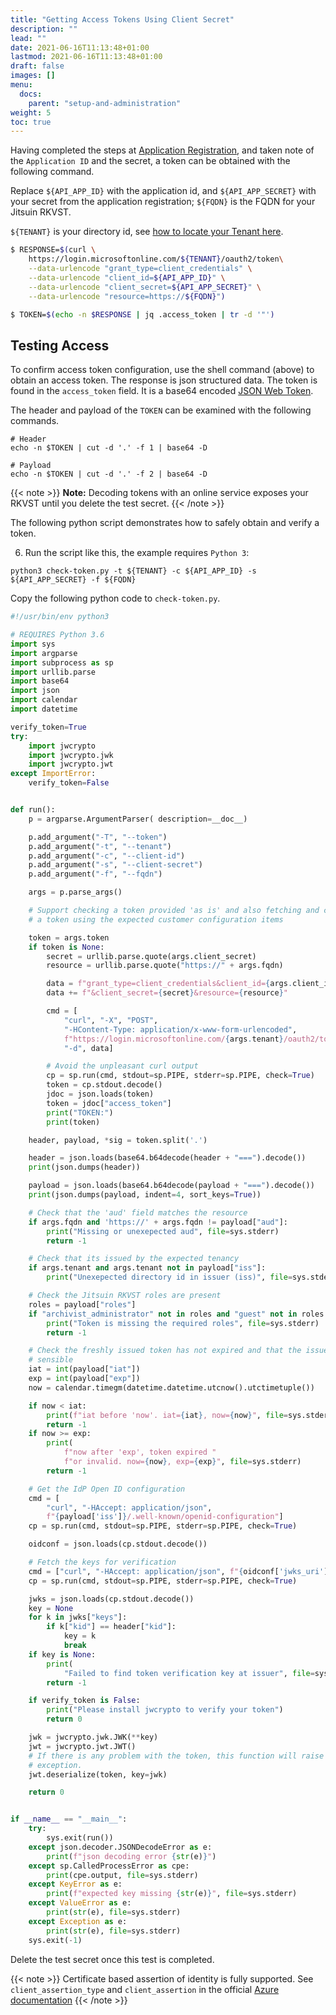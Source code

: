 ```yaml
---
title: "Getting Access Tokens Using Client Secret"
description: ""
lead: ""
date: 2021-06-16T11:13:48+01:00
lastmod: 2021-06-16T11:13:48+01:00
draft: false
images: []
menu: 
  docs:
    parent: "setup-and-administration"
weight: 5
toc: true
---
```


Having completed the steps at [Application Registration](../configuring-azure-clients-for-non-interactive-access/), and taken note of the `Application ID` and the secret, a token can be obtained with the following command. 

Replace `${API_APP_ID}` with the application id, and `${API_APP_SECRET}` with your secret from the application registration; `${FQDN}` is the FQDN for your Jitsuin RKVST. 

`${TENANT}` is your directory id, see [how to locate your Tenant here](..registering-your-azure-active-directory-with-rkvst/#finding-your-tenant-id).

```bash
$ RESPONSE=$(curl \
    https://login.microsoftonline.com/${TENANT}/oauth2/token\
    --data-urlencode "grant_type=client_credentials" \
    --data-urlencode "client_id=${API_APP_ID}" \
    --data-urlencode "client_secret=${API_APP_SECRET}" \
    --data-urlencode "resource=https://${FQDN}")

$ TOKEN=$(echo -n $RESPONSE | jq .access_token | tr -d '"')
```

## Testing Access
To confirm access token configuration, use the shell command (above) to obtain
an access token. The response is json structured data. The token is found in
the `access_token` field. It is a base64 encoded [JSON Web Token](https://jwt.io/introduction/).

The header and payload of the `TOKEN` can be examined with the following commands.

```shell
# Header
echo -n $TOKEN | cut -d '.' -f 1 | base64 -D

# Payload
echo -n $TOKEN | cut -d '.' -f 2 | base64 -D
```

{{< note >}}
**Note:** Decoding tokens with an online service exposes your RKVST until you delete the test secret.
{{< /note >}}


The following python script demonstrates how to safely obtain and verify a token.

6. Run the script like this, the example requires `Python 3`:

```shell
python3 check-token.py -t ${TENANT} -c ${API_APP_ID} -s ${API_APP_SECRET} -f ${FQDN}
```

Copy the following python code to `check-token.py`.

```python
#!/usr/bin/env python3

# REQUIRES Python 3.6
import sys
import argparse
import subprocess as sp
import urllib.parse
import base64
import json
import calendar
import datetime

verify_token=True
try:
    import jwcrypto
    import jwcrypto.jwk
    import jwcrypto.jwt
except ImportError:
    verify_token=False


def run():
    p = argparse.ArgumentParser( description=__doc__)

    p.add_argument("-T", "--token")
    p.add_argument("-t", "--tenant")
    p.add_argument("-c", "--client-id")
    p.add_argument("-s", "--client-secret")
    p.add_argument("-f", "--fqdn")

    args = p.parse_args()

    # Support checking a token provided 'as is' and also fetching and checking
    # a token using the expected customer configuration items

    token = args.token
    if token is None:
        secret = urllib.parse.quote(args.client_secret)
        resource = urllib.parse.quote("https://" + args.fqdn)

        data = f"grant_type=client_credentials&client_id={args.client_id}"
        data += f"&client_secret={secret}&resource={resource}"

        cmd = [
            "curl", "-X", "POST",
            "-HContent-Type: application/x-www-form-urlencoded",
            f"https://login.microsoftonline.com/{args.tenant}/oauth2/token",
            "-d", data]

        # Avoid the unpleasant curl output
        cp = sp.run(cmd, stdout=sp.PIPE, stderr=sp.PIPE, check=True)
        token = cp.stdout.decode()
        jdoc = json.loads(token)
        token = jdoc["access_token"]
        print("TOKEN:")
        print(token)

    header, payload, *sig = token.split('.')

    header = json.loads(base64.b64decode(header + "===").decode())
    print(json.dumps(header))

    payload = json.loads(base64.b64decode(payload + "===").decode())
    print(json.dumps(payload, indent=4, sort_keys=True))

    # Check that the 'aud' field matches the resource
    if args.fqdn and 'https://' + args.fqdn != payload["aud"]:
        print("Missing or unexepected aud", file=sys.stderr)
        return -1

    # Check that its issued by the expected tenancy
    if args.tenant and args.tenant not in payload["iss"]:
        print("Unexepected directory id in issuer (iss)", file=sys.stderr)

    # Check the Jitsuin RKVST roles are present
    roles = payload["roles"]
    if "archivist_administrator" not in roles and "guest" not in roles:
        print("Token is missing the required roles", file=sys.stderr)
        return -1

    # Check the freshly issued token has not expired and that the issue time is
    # sensible
    iat = int(payload["iat"])
    exp = int(payload["exp"])
    now = calendar.timegm(datetime.datetime.utcnow().utctimetuple())

    if now < iat:
        print(f"iat before 'now'. iat={iat}, now={now}", file=sys.stderr)
        return -1
    if now >= exp:
        print(
            f"now after 'exp', token expired "
            f"or invalid. now={now}, exp={exp}", file=sys.stderr)
        return -1

    # Get the IdP Open ID configuration
    cmd = [
        "curl", "-HAccept: application/json",
        f"{payload['iss']}/.well-known/openid-configuration"]
    cp = sp.run(cmd, stdout=sp.PIPE, stderr=sp.PIPE, check=True)

    oidconf = json.loads(cp.stdout.decode())

    # Fetch the keys for verification
    cmd = ["curl", "-HAccept: application/json", f"{oidconf['jwks_uri']}"]
    cp = sp.run(cmd, stdout=sp.PIPE, stderr=sp.PIPE, check=True)

    jwks = json.loads(cp.stdout.decode())
    key = None
    for k in jwks["keys"]:
        if k["kid"] == header["kid"]:
            key = k
            break
    if key is None:
        print(
            "Failed to find token verification key at issuer", file=sys.stderr)
        return -1

    if verify_token is False:
        print("Please install jwcrypto to verify your token")
        return 0

    jwk = jwcrypto.jwk.JWK(**key)
    jwt = jwcrypto.jwt.JWT()
    # If there is any problem with the token, this function will raise an
    # exception.
    jwt.deserialize(token, key=jwk)

    return 0


if __name__ == "__main__":
    try:
        sys.exit(run())
    except json.decoder.JSONDecodeError as e:
        print(f"json decoding error {str(e)}")
    except sp.CalledProcessError as cpe:
        print(cpe.output, file=sys.stderr)
    except KeyError as e:
        print(f"expected key missing {str(e)}", file=sys.stderr)
    except ValueError as e:
        print(str(e), file=sys.stderr)
    except Exception as e:
        print(str(e), file=sys.stderr)
    sys.exit(-1)
```


Delete the test secret once this test is completed.

{{< note >}}
Certificate based assertion of identity is fully supported. See `client_assertion_type` and `client_assertion` in the official [Azure documentation](https://docs.microsoft.com/en-us/azure/active-directory/develop/v1-oauth2-client-creds-grant-flow>)
{{< /note >}}